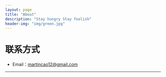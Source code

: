 ```yaml
---
layout: page
title: "About"
description: "Stay hungry Stay foolish"
header-img: "img/green.jpg"
---
```





# 联系方式

*   Email：martincao12@gmail.com

* * *
